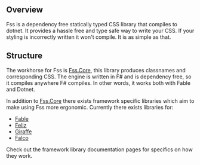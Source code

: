 ## Overview

Fss is a dependency free statically typed CSS library that compiles to dotnet.
It provides a hassle free and type safe way to write your CSS.
If your styling is incorrectly written it won't compile. It is as simple as that.

## Structure
The workhorse for Fss is [Fss.Core](https://www.nuget.org/packages/Fss-lib.Core/), this library produces classnames and corresponding CSS.
The engine is written in F# and is dependency free, so it compiles anywhere F# compiles.
In other words, it works both with Fable and Dotnet.

In addition to [Fss.Core](https://www.nuget.org/packages/Fss-lib.Core/) there exists framework specific libraries which aim to make using
Fss more ergonomic. Currently there exists libraries for:
- [Fable](https://fable.io/)
- [Feliz](https://zaid-ajaj.github.io/Feliz/)
- [Giraffe](https://github.com/giraffe-fsharp/Giraffe)
- [Falco](https://github.com/pimbrouwers/Falco)

Check out the framework library documentation pages for specifics on how they work.
